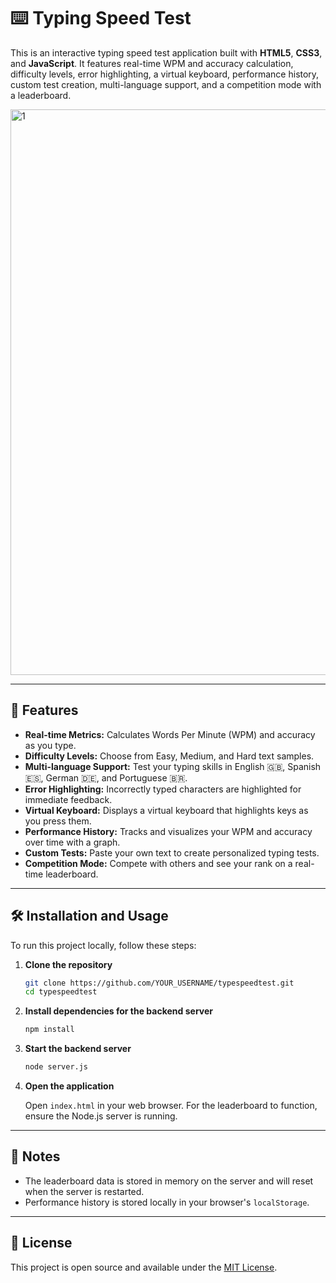 # ⌨️ Typing Speed Test

This is an interactive typing speed test application built with **HTML5**, **CSS3**, and **JavaScript**. It features real-time WPM and accuracy calculation, difficulty levels, error highlighting, a virtual keyboard, performance history, custom test creation, multi-language support, and a competition mode with a leaderboard.

<img width="769" height="905" alt="1" src="https://github.com/user-attachments/assets/a032c763-7bd1-4aa6-857c-9446b0f19e57" />


---

## 🚀 Features

-   **Real-time Metrics:** Calculates Words Per Minute (WPM) and accuracy as you type.
-   **Difficulty Levels:** Choose from Easy, Medium, and Hard text samples.
-   **Multi-language Support:** Test your typing skills in English 🇬🇧, Spanish 🇪🇸, German 🇩🇪, and Portuguese 🇧🇷.
-   **Error Highlighting:** Incorrectly typed characters are highlighted for immediate feedback.
-   **Virtual Keyboard:** Displays a virtual keyboard that highlights keys as you press them.
-   **Performance History:** Tracks and visualizes your WPM and accuracy over time with a graph.
-   **Custom Tests:** Paste your own text to create personalized typing tests.
-   **Competition Mode:** Compete with others and see your rank on a real-time leaderboard.

---

## 🛠️ Installation and Usage

To run this project locally, follow these steps:

1.  **Clone the repository**

    ```bash
    git clone https://github.com/YOUR_USERNAME/typespeedtest.git
    cd typespeedtest
    ```

2.  **Install dependencies for the backend server**

    ```bash
    npm install
    ```

3.  **Start the backend server**

    ```bash
    node server.js
    ```

4.  **Open the application**

    Open `index.html` in your web browser. For the leaderboard to function, ensure the Node.js server is running.

---

## 📌 Notes

-   The leaderboard data is stored in memory on the server and will reset when the server is restarted.
-   Performance history is stored locally in your browser's `localStorage`.

---

## 📄 License

This project is open source and available under the [MIT License](LICENSE).
